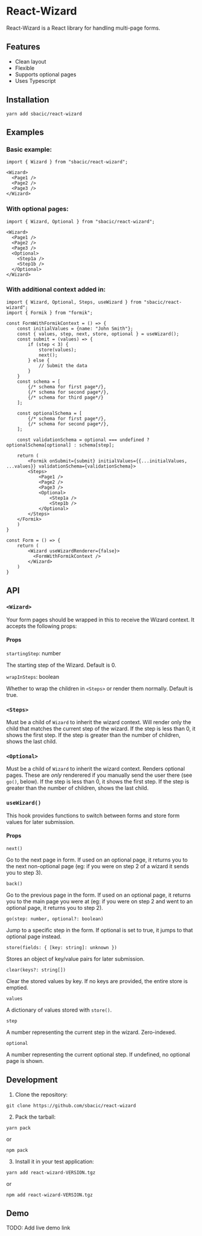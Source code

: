 # React-Wizard

React-Wizard is a React library for handling multi-page forms.

## Features

- Clean layout
- Flexible
- Supports optional pages
- Uses Typescript

## Installation

`yarn add sbacic/react-wizard`

## Examples

### Basic example:

```JSX
import { Wizard } from "sbacic/react-wizard";

<Wizard>
  <Page1 />
  <Page2 />
  <Page3 />
</Wizard>
```

### With optional pages:

```JSX
import { Wizard, Optional } from "sbacic/react-wizard";

<Wizard>
  <Page1 />
  <Page2 />
  <Page3 />
  <Optional>
    <Step1a />
    <Step1b />
  </Optional>
</Wizard>
```

### With additional context added in:

```JSX
import { Wizard, Optional, Steps, useWizard } from "sbacic/react-wizard";
import { Formik } from "formik";

const FormWithFormikContext = () => {
    const initialValues = {name: "John Smith"};
    const { values, step, next, store, optional } = useWizard();
    const submit = (values) => {
        if (step < 3) {
            store(values);
            next();
        } else {
            // Submit the data
        }
    }
    const schema = [
        {/* schema for first page*/},
        {/* schema for second page*/},
        {/* schema for third page*/}
    ];

    const optionalSchema = [
        {/* schema for first page*/},
        {/* schema for second page*/},
    ];

    const validationSchema = optional === undefined ? optionalSchema[optional] : schema[step];

    return (
        <Formik onSubmit={submit} initialValues={{...initialValues, ...values}} validationSchema={validationSchema}>
        <Steps>
            <Page1 />
            <Page2 />
            <Page3 />
            <Optional>
                <Step1a />
                <Step1b />
            </Optional>
        </Steps>
    </Formik>
    )
}

const Form = () => {
    return (
        <Wizard useWizardRenderer={false}>
          <FormWithFormikContext />
        </Wizard>
    )
}

```

## API

### `<Wizard>`

Your form pages should be wrapped in this to receive the Wizard context. It accepts the following props:

#### Props

`startingStep`: number

The starting step of the Wizard. Default is 0.

`wrapInSteps`: boolean

Whether to wrap the children in `<Steps>` or render them normally. Default is true.

### `<Steps>`

Must be a child of `Wizard` to inherit the wizard context. Will render only the child that matches the current step of the wizard.
If the step is less than 0, it shows the first step.
If the step is greater than the number of children, shows the last child.

### `<Optional>`

Must be a child of `Wizard` to inherit the wizard context. Renders optional pages. These are _only_ renderered if you manually send the user there (see `go()`, below).
If the step is less than 0, it shows the first step.
If the step is greater than the number of children, shows the last child.

### `useWizard()`

This hook provides functions to switch between forms and store form values for later submission.

#### Props

`next()`

Go to the next page in form. If used on an optional page, it returns you to the next non-optional page (eg: if you were on step 2 of a wizard it sends you to step 3).

`back()`

Go to the previous page in the form. If used on an optional page, it returns you to the main page you were at (eg: if you were on step 2 and went to an optional page, it returns you to step 2).

`go(step: number, optional?: boolean)`

Jump to a specific step in the form. If optional is set to true, it jumps to that optional page instead.

`store(fields: { [key: string]: unknown })`

Stores an object of key/value pairs for later submission.

`clear(keys?: string[])`

Clear the stored values by key. If no keys are provided, the entire store is emptied.

`values`

A dictionary of values stored with `store()`.

`step`

A number representing the current step in the wizard. Zero-indexed.

`optional`

A number representing the current optional step. If undefined, no optional page is shown.

## Development

1. Clone the repository:

`git clone https://github.com/sbacic/react-wizard`

2. Pack the tarball:

`yarn pack`

or

`npm pack`

3. Install it in your test application:

`yarn add react-wizard-VERSION.tgz`

or

`npm add react-wizard-VERSION.tgz`

## Demo

TODO: Add live demo link
